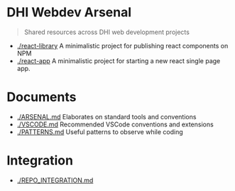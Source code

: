 # DHI Webdev Arsenal

> Shared resources across DHI web development projects

- [./react-library](./react-library) A minimalistic project for publishing react components on NPM
- [./react-app](./react-app) A minimalistic project for starting a new react single page app.

# Documents

- [./ARSENAL.md](./ARSENAL.md) Elaborates on standard tools and conventions
- [./VSCODE.md](./VSCODE.md) Recommended VSCode conventions and extensions
- [./PATTERNS.md](./PATTERNS.md) Useful patterns to observe while coding
  
# Integration

- [./REPO_INTEGRATION.md](./REPO_INTEGRATION.md)
